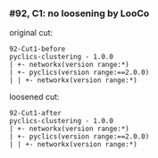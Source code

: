 ### #92, C1: no loosening by LooCo
original cut:

```
92-Cut1-before
pyclics-clustering - 1.0.0
| +- networkx(version range:*)
| +- pyclics(version range:==2.0.0)
| | +- networkx(version range:*)
```




loosened cut:
```
92-Cut1-after
pyclics-clustering - 1.0.0
| +- networkx(version range:*)
| +- pyclics(version range:==2.0.0)
| | +- networkx(version range:*)
```


